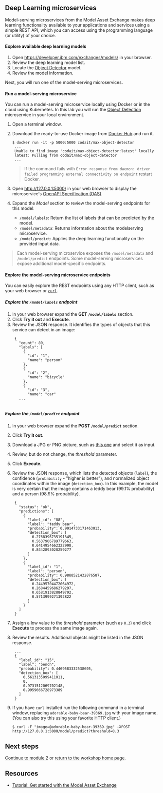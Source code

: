 ## Deep Learning microservices

Model-serving microservices from the Model Asset Exchange makes deep learning functionality available to your applications and services using a simple REST API, which you can access using the programming language (or utility) of your choice.

#### Explore available deep learning models
 
1. Open https://developer.ibm.com/exchanges/models/ in your browser.
1. Review the deep learning model list.
1. Locate the [Object Detector](https://developer.ibm.com/exchanges/models/all/max-object-detector/) model.
1. Review the model information.

Next, you will run one of the model-serving microservices.

#### Run a model-serving microservice

You can run a model-serving microservice locally using Docker or in the cloud using Kubernetes. In this lab you will run the [Object Detection](https://developer.ibm.com/exchanges/models/all/max-object-detector/) microservice in your local environment.

1. Open a terminal window.
1. Download the ready-to-use Docker image from [Docker Hub](https://hub.docker.com/r/codait/max-object-detector) and run it.

   ```
   $ docker run -it -p 5000:5000 codait/max-object-detector
    ...
    Unable to find image 'codait/max-object-detector:latest' locally
    latest: Pulling from codait/max-object-detector
    ...
   ```
   
   > If the command fails with `Error response from daemon: driver failed programming external connectivity on endpoint` restart Docker.
   
 1. Open http://127.0.0.1:5000/ in your web browser to display the microservice's [OpenAPI Specification (OAS)](https://www.openapis.org/about). 
 
 1. Expand the *Model* section to review the model-serving endpoints for this model:
    * `/model/labels`: Return the list of labels that can be predicted by the model. 
    * `/model/metadata`: Returns information about the modelserving microservice.
    * `/model/predict`: Applies the deep learning functionality on the provided input data.

   > Each model-serving microservice exposes the `/model/metadata` and `/model/predict` endpoints. Some model-serving microservices expose additional model-specific endpoints.
 
#### Explore the model-serving microservice endpoints

You can easily explore the REST endpoints using any HTTP client, such as your web browser or [`curl`](https://curl.haxx.se/).

##### Explore the `/model/labels` endpoint

1. In your web browser expand the **GET `/model/labels`** section.
1. Click **Try it out** and **Execute**.
1. Review the JSON response. It identifies the types of objects that this service can detect in an image:
   ```
    {
      "count": 80,
      "labels": [
        {
          "id": "1",
          "name": "person"
        },
        {
          "id": "2",
          "name": "bicycle"
        },
        {
          "id": "3",
          "name": "car"
      ...
     
   ```
 
 ##### Explore the `/model/predict` endpoint

1. In your web browser expand the **POST `/model/predict`** section.
1. Click **Try it out**.
1. Download a JPG or PNG picture, such as [this one](https://www.pexels.com/photo/wood-bridge-cute-sitting-39369/) and select it as input.
1. Review, but do not change, the _threshold_ parameter.
1. Click **Execute**.
1. Review the JSON response, which lists the detected objects (`label`), the confidence (`probability` - "higher is better"), and normalized object coordinates within the image (`detection_box`). In this example, the model is very certain that the image contains a  teddy bear (99.1% probability) and a person (98.9% probability).

   ```
    {
      "status": "ok",
      "predictions": [
        {
          "label_id": "88",
          "label": "teddy bear",
          "probability": 0.9914733171463013,
          "detection_box": [
            0.2768396735191345,
            0.5637906789779663,
            0.6414954662322998,
            0.8442893028259277
          ]
        },
        {
          "label_id": "1",
          "label": "person",
          "probability": 0.9888521432876587,
          "detection_box": [
            0.24495704472064972,
            0.2684459686279297,
            0.6581913828849792,
            0.5713999271392822
          ]
        }
      ]
    }
   ```
1. Assign a low value to the _threshold_ parameter (such as `0.3`) and click **Execute** to process the same image again.
1. Review the results. Additional objects might be listed in the JSON response.
   ```
    ...
    {
      "label_id": "15",
      "label": "bench",
      "probability": 0.4469583332538605,
      "detection_box": [
        0.5613135099411011,
        0,
        0.9731512069702148,
        0.9959666728973389
      ]
    }   
   ```
   
1. If you have `curl` installed run the following command in a terminal window, replacing `adorable-baby-bear-39369.jpg` with your image name. (You can also try this using your favorite HTTP client.)
   ```
   $ curl -F "image=@adorable-baby-bear-39369.jpg" -XPOST http://127.0.0.1:5000/model/predict?threshold=0.3
   ```


## Next steps

[Continue to module 2](/module_2/) or [return to the workshop home page](/).

## Resources

  - [Tutorial: Get started with the Model Asset Exchange](https://developer.ibm.com/tutorials/getting-started-with-the-ibm-code-model-asset-exchange/)

